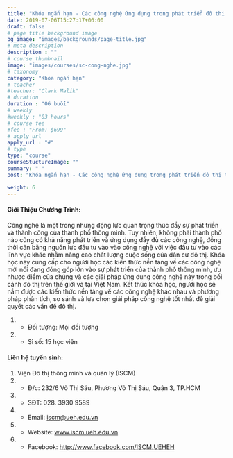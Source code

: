 ```yaml
---
title: "Khóa ngắn hạn - Các công nghệ ứng dụng trong phát triển đô thị thông minh"
date: 2019-07-06T15:27:17+06:00
draft: false
# page title background image
bg_image: "images/backgrounds/page-title.jpg"
# meta description
description : ""
# course thumbnail
image: "images/courses/sc-cong-nghe.jpg"
# taxonomy
category: "Khóa ngắn hạn"
# teacher
#teacher: "Clark Malik"
# duration
duration : "06 buổi"
# weekly
#weekly : "03 hours"
# course fee
#fee : "From: $699"
# apply url
apply_url : "#"
# type
type: "course"
courseStuctureImage: ""
summary: " "
post: "Khóa ngắn hạn - Các công nghệ ứng dụng trong phát triển đô thị thông minh"

weight: 6
---
```


#### Giới Thiệu Chương Trình:

Công nghệ là một trong nhưng động lực quan trọng thúc đẩy sự phát triển và thành công của thành phố thông minh. Tuy nhiên, không phải thành phố nào cũng có khả năng phát triển và ứng dụng đầy đủ các công nghệ, đồng thời cân bằng nguồn lực đầu tư vào vào công nghệ với việc đầu tư vào các lĩnh vực khác nhằm nâng cao chất lượng cuộc sống của dân cư đô thị.
Khóa học này cung cấp cho người học các kiến thức nền tảng về các công nghệ mới nổi đang đóng góp lớn vào sự phát triển của thành phố thông minh, ưu nhược điểm của chúng và các giải pháp ứng dụng công nghệ này trong bối cảnh đô thị trên thế giới và tại Việt Nam.
Kết thúc khóa học, người học sẽ nắm được các kiến thức nền tảng về các công nghệ khác nhau và phương pháp phân tích,  so sánh và lựa chọn giải pháp công nghệ tốt nhất để giải quyết các vấn đề đô thị.

  
1. * Đối tượng: Mọi đối tượng
2. * Sỉ số: 15 học viên

#### Liên hệ tuyển sinh: 
1. Viện Đô thị thông minh và quản lý (ISCM)
2. * Đ/c: 232/6 Võ Thị Sáu, Phường Võ Thị Sáu, Quận 3, TP.HCM
3. * SĐT: 028. 3930 9589
4. * Email: iscm@ueh.edu.vn
4. * Website: www.iscm.ueh.edu.vn
5. * Facebook: http://www.facebook.com/ISCM.UEHEH
